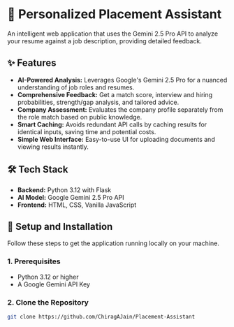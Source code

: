 # 🤖 Personalized Placement Assistant

An intelligent web application that uses the Gemini 2.5 Pro API to analyze your resume against a job description, providing detailed feedback.


## ✨ Features

* **AI-Powered Analysis:** Leverages Google's Gemini 2.5 Pro for a nuanced understanding of job roles and resumes.
* **Comprehensive Feedback:** Get a match score, interview and hiring probabilities, strength/gap analysis, and tailored advice.
* **Company Assessment:** Evaluates the company profile separately from the role match based on public knowledge.
* **Smart Caching:** Avoids redundant API calls by caching results for identical inputs, saving time and potential costs.
* **Simple Web Interface:** Easy-to-use UI for uploading documents and viewing results instantly.


## 🛠️ Tech Stack

* **Backend:** Python 3.12 with Flask
* **AI Model:** Google Gemini 2.5 Pro API
* **Frontend:** HTML, CSS, Vanilla JavaScript

## 🚀 Setup and Installation

Follow these steps to get the application running locally on your machine.

### 1. Prerequisites

* Python 3.12 or higher
* A Google Gemini API Key

### 2. Clone the Repository

```bash
git clone https://github.com/ChiragAJain/Placement-Assistant
